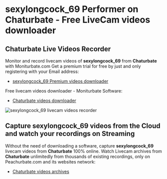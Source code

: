 # sexylongcock_69 Performer on Chaturbate - Free LiveCam videos downloader

## Chaturbate Live Videos Recorder

Monitor and record livecam videos of **sexylongcock_69** from **Chaturbate** with Moniturbate.com
Get a premium trial for free by just and only registering with your Email address:
* [sexylongcock_69 Premium videos downloader](https://moniturbate.com/request-demo-licence-key.html)

Free livecam videos downloader - Moniturbate Software:
* [Chaturbate videos downloader](https://moniturbate.com/moniturbate-download-software.html)

![sexylongcock_69 livecam videos recorder](https://peachurnet.com/templates/moniturbate-software.png)


## Capture sexylongcock_69 videos from the Cloud and watch your recordings on Streaming

Without the need of downloading a software, capture **sexylongcock_69** livecam videos from **Chaturbate** 100% online.
Watch Livecam archives from **Chaturbate** unlimitedly from thousands of existing recordings, only on Peachurbate.com and its websites network:
* [Chaturbate videos archives](https://peachurnet.com/)